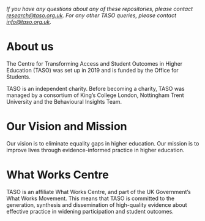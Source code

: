 *If you have any questions about any of these repositories, please contact research@taso.org.uk. For any other TASO queries, please contact info@taso.org.uk.*

# About us 

The Centre for Transforming Access and Student Outcomes in Higher Education (TASO) was set up in 2019 and is funded by the Office for Students.

TASO is an independent charity. Before becoming a charity, TASO was managed by a consortium of King’s College London, Nottingham Trent University and the Behavioural Insights Team.

# Our Vision and Mission

Our vision is to eliminate equality gaps in higher education.
Our mission is to improve lives through evidence-informed practice in higher education.

# What Works Centre 

TASO is an affiliate What Works Centre, and part of the UK Government’s What Works Movement. This means that TASO is committed to the generation, synthesis and dissemination of high-quality evidence about effective practice in widening participation and student outcomes.
